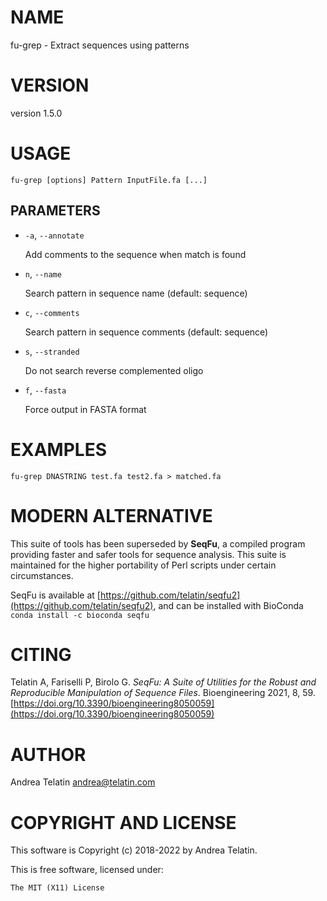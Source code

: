 # NAME

fu-grep - Extract sequences using patterns

# VERSION

version 1.5.0

# USAGE

    fu-grep [options] Pattern InputFile.fa [...]

## PARAMETERS

- `-a`, `--annotate`

    Add comments to the sequence when match is found

- `n`, `--name`

    Search pattern in sequence name (default: sequence)

- `c`, `--comments`

    Search pattern in sequence comments (default: sequence)

- `s`, `--stranded`

    Do not search reverse complemented oligo

- `f`, `--fasta`

    Force output in FASTA format

# EXAMPLES

    fu-grep DNASTRING test.fa test2.fa > matched.fa

# MODERN ALTERNATIVE

This suite of tools has been superseded by **SeqFu**, a compiled
program providing faster and safer tools for sequence analysis.
This suite is maintained for the higher portability of Perl scripts
under certain circumstances.

SeqFu is available at [https://github.com/telatin/seqfu2](https://github.com/telatin/seqfu2), and
can be installed with BioConda `conda install -c bioconda seqfu`

# CITING

Telatin A, Fariselli P, Birolo G.
_SeqFu: A Suite of Utilities for the Robust and Reproducible Manipulation of Sequence Files_.
Bioengineering 2021, 8, 59. [https://doi.org/10.3390/bioengineering8050059](https://doi.org/10.3390/bioengineering8050059)

# AUTHOR

Andrea Telatin <andrea@telatin.com>

# COPYRIGHT AND LICENSE

This software is Copyright (c) 2018-2022 by Andrea Telatin.

This is free software, licensed under:

    The MIT (X11) License
